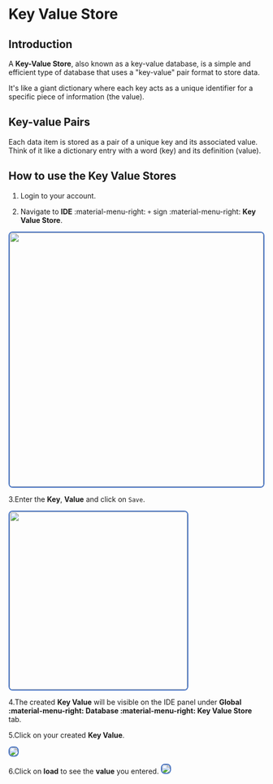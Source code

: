 # Key Value Store

## Introduction

A **Key-Value Store**, also known as a key-value database, is a simple and efficient type of database that uses a "key-value" pair format to store data.

It's like a giant dictionary where each key acts as a unique identifier for a specific piece of information (the value).

## Key-value Pairs

Each data item is stored as a pair of a unique key and its associated value.
Think of it like a dictionary entry with a word (key) and its definition (value).

## How to use the Key Value Stores

1. Login to your account.

2. Navigate to **IDE** :material-menu-right: `+` sign :material-menu-right: **Key Value Store**.

<img src= "/apps/img/key1.png" width="500" style="border: 2px solid #4472C4; border-radius: 8px;">

3.Enter the **Key**, **Value** and click on `Save`.

<img src= "/apps/img/key2.png" width="350" style="border: 2px solid #4472C4; border-radius: 8px;">

4.The created **Key Value** will be visible on the IDE panel under **Global :material-menu-right: Database :material-menu-right: Key Value Store** tab.

5.Click on your created **Key Value**.

<img src= "/apps/img/key3.png" style="border: 2px solid #4472C4; border-radius: 8px;">

6.Click on **load** to see the **value** you entered.
<img src= "/apps/img/key4.png" style="border: 2px solid #4472C4; border-radius: 8px;">
